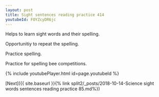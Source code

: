 ```yaml
---
layout: post
title: Sight sentences reading practice 414
youtubeId: FOYZcyDR6jc
---
```

 
 
Helps to learn sight words and their spelling.

Opportunitiy to repeat the spelling. 

Practice spelling. 
 
Practice for spelling bee competitions. 
 
{% include youtubePlayer.html id=page.youtubeId %}
 
 

[Next]({{ site.baseurl }}{% link  split2/_posts/2018-10-14-Science sight words sentences reading practice 85.md%})
 
